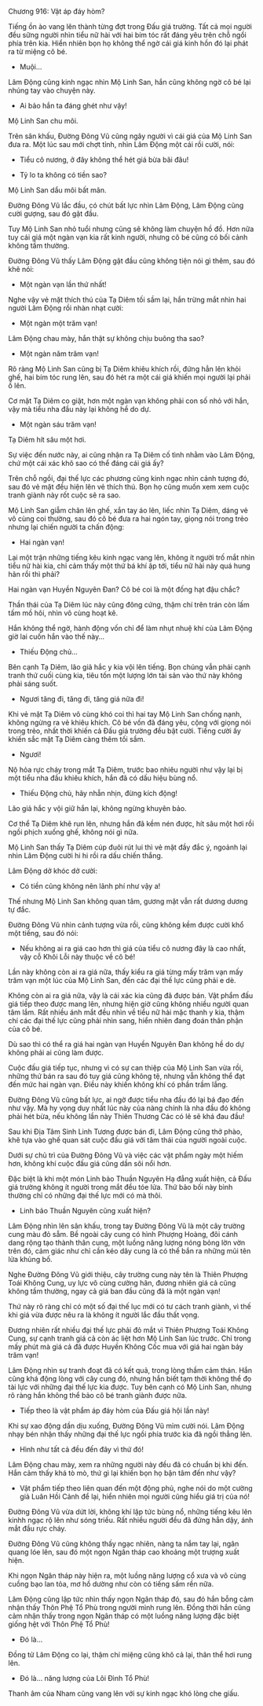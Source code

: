 




Chương 916: Vật áp đáy hòm?


Tiếng ồn ào vang lên thành từng đợt trong Đấu giá trường. Tất cả mọi người đều sững người nhìn tiểu nữ hài với hai bím tóc rất đáng yêu trên chỗ ngồi phía trên kia. Hiển nhiên bọn họ không thể ngờ cái giá kinh hồn đó lại phát ra từ miệng cô bé.

- Muội…

Lâm Động cũng kinh ngạc nhìn Mộ Linh San, hắn cũng không ngờ cô bé lại nhúng tay vào chuyện này.

- Ai bảo hắn ta đáng ghét như vậy!

Mộ Linh San chu môi.

Trên sân khấu, Đường Đông Vũ cũng ngây người vì cái giá của Mộ Linh San đưa ra. Một lúc sau mới chợt tỉnh, nhìn Lâm Động một cái rồi cười, nói:

- Tiểu cô nương, ở đây không thể hét giá bừa bãi đâu!

- Tỷ lo ta không có tiền sao?

Mộ Linh San dẩu môi bất mãn.

Đường Đông Vũ lắc đầu, có chút bất lực nhìn Lâm Động, Lâm Động cũng cười gượng, sau đó gật đầu.

Tuy Mộ Linh San nhỏ tuổi nhưng cũng sẽ không làm chuyện hồ đồ. Hơn nữa tuy cái giá một ngàn vạn kia rất kinh người, nhưng cô bé cũng có bối cảnh không tầm thường.

Đường Đông Vũ thấy Lâm Động gật đầu cũng không tiện nói gì thêm, sau đó khẽ nói:

- Một ngàn vạn lần thứ nhất!

Nghe vậy vẻ mặt thích thú của Tạ Diêm tối sầm lại, hắn trừng mắt nhìn hai người Lâm Động rồi nhàn nhạt cười:

- Một ngàn một trăm vạn!

Lâm Động chau mày, hắn thật sự không chịu buông tha sao?

- Một ngàn năm trăm vạn!

Rõ ràng Mộ Linh San cũng bị Tạ Diêm khiêu khích rồi, đứng hẳn lên khỏi ghế, hai bím tóc rung lên, sau đó hét ra một cái giá khiến mọi người lại phải ồ lên.

Cơ mặt Tạ Diêm co giật, hơn một ngàn vạn không phải con số nhỏ với hắn, vậy mà tiểu nha đầu này lại không hề do dự.

- Một ngàn sáu trăm vạn!

Tạ Diêm hít sâu một hơi.

Sự việc đến nước này, ai cũng nhận ra Tạ Diêm cố tình nhằm vào Lâm Động, chứ một cái xác khô sao có thể đáng cái giá ấy?

Trên chỗ ngồi, đại thế lực các phương cũng kinh ngạc nhìn cảnh tượng đó, sau đó vẻ mặt đều hiện lên vẻ thích thú. Bọn họ cũng muốn xem xem cuộc tranh giành này rốt cuộc sẽ ra sao.

Mộ Linh San giẫm chân lên ghế, xắn tay áo lên, liếc nhìn Tạ Diêm, dáng vẻ vô cùng coi thường, sau đó cô bé đưa ra hai ngón tay, giọng nói trong trẻo nhưng lại chiến người ta chấn động:

- Hai ngàn vạn!

Lại một trận những tiếng kêu kinh ngạc vang lên, không ít người trố mắt nhìn tiểu nữ hài kia, chỉ cảm thấy một thứ bá khí ập tới, tiểu nữ hài này quá hung hãn rồi thì phải?

Hai ngàn vạn Huyền Nguyên Đan? Cô bé coi là một đống hạt đậu chắc?

Thần thái của Tạ Diêm lúc này cũng đông cứng, thậm chí trên trán còn lấm tấm mồ hôi, nhìn vô cùng hoạt kê.

Hắn không thể ngờ, hành động vốn chỉ để làm nhụt nhuệ khí của Lâm Động giờ lai cuốn hắn vào thế này…

- Thiếu Động chủ…

Bên cạnh Tạ Diêm, lão giả hắc y kia vội lên tiếng. Bọn chúng vẫn phải cạnh tranh thứ cuối cùng kia, tiêu tốn một lượng lớn tài sản vào thứ này không phải sáng suốt.

- Ngươi tăng đi, tăng đi, tăng giá nữa đi!

Khi vẻ mặt Tạ Diêm vô cùng khó coi thì hai tay Mộ Linh San chống nạnh, không ngừng ra vẻ khiêu khích. Cô bé vốn đã đáng yêu, cộng với giọng nói trong trẻo, nhất thời khiến cả Đấu giá trường đều bật cười. Tiếng cười ấy khiến sắc mặt Tạ Diêm càng thêm tối sầm.

- Ngươi!

Nộ hỏa rực cháy trong mắt Tạ Diêm, trước bao nhiêu người như vậy lại bị một tiểu nha đầu khiêu khích, hắn đã có dấu hiệu bùng nổ.

- Thiếu Động chủ, hãy nhẫn nhịn, đừng kích động!

Lão giả hắc y vội giữ hắn lại, không ngừng khuyên bảo.

Cơ thể Tạ Diêm khẽ run lên, nhưng hắn đã kềm nén được, hít sâu một hơi rồi ngồi phịch xuống ghế, không nói gì nữa.

Mộ Linh San thấy Tạ Diêm cúp đuôi rút lui thì vẻ mặt đầy đắc ý, ngoảnh lại nhìn Lâm Động cười hi hi rồi ra dấu chiến thắng.

Lâm Động dở khóc dở cười:

- Có tiền cũng không nên lãnh phí như vậy a!

Thế nhưng Mộ Linh San không quan tâm, gương mặt vẫn rất dương dương tự đắc.

Đường Đông Vũ nhìn cảnh tượng vừa rồi, cũng không kềm được cười khổ một tiếng, sau đó nói:

- Nếu không ai ra giá cao hơn thì giá của tiểu cô nương đây là cao nhất, vậy cỗ Khôi Lỗi này thuộc về cô bé!

Lần này không còn ai ra giá nữa, thấy kiểu ra giá từng mấy trăm vạn mấy trăm vạn một lúc của Mộ Linh San, đến các đại thế lực cũng phải e dè.

Không còn ai ra giá nữa, vậy là cái xác kia cũng đã được bán. Vật phẩm đấu giá tiếp theo được mang lên, nhưng hiện giờ cũng không nhiều người quan tâm lắm. Rất nhiều ánh mắt đều nhìn về tiểu nữ hài mặc thanh y kia, thậm chí các đại thế lực cũng phải nhìn sang, hiển nhiên đang đoán thân phận của cô bé.

Dù sao thì có thể ra giá hai ngàn vạn Huyền Nguyên Đan không hề do dự không phải ai cũng làm được.

Cuộc đấu giá tiếp tục, nhưng vì có sự can thiệp của Mộ Linh San vừa rồi, những thứ bán ra sau đó tuy giá cũng không tệ, nhưng vẫn không thể đạt đến mức hai ngàn vạn. Điều này khiến không khí có phần trầm lắng.

Đường Đông Vũ cũng bất lực, ai ngờ được tiểu nha đầu đó lại bá đạo đến như vậy. Mà hy vọng duy nhất lúc này của nàng chính là nha đầu đó không phải hét bừa, nếu không lần này Thiên Thương Các có lẽ sẽ khá đau đầu!

Sau khi Địa Tâm Sinh Linh Tương được bán đi, Lâm Động cũng thở phào, khẽ tựa vào ghế quan sát cuộc đấu giá với tâm thái của người ngoài cuộc.

Dưới sự chủ trì của Đường Đông Vũ và việc các vật phẩm ngày một hiếm hơn, không khí cuộc đấu giá cũng dần sôi nổi hơn.

Đặc biệt là khi một món Linh bảo Thuần Nguyên Hạ đẳng xuất hiện, cả Đấu giá trường không ít người trong mắt đều tóe lửa. Thứ bảo bối này bình thường chỉ có những đại thế lực mới có mà thôi.

- Linh bảo Thuần Nguyên cũng xuất hiện?

Lâm Động nhìn lên sân khấu, trong tay Đường Đông Vũ là một cây trường cung màu đỏ sẫm. Bề ngoài cây cung có hình Phượng Hoàng, đôi cánh dang rộng tạo thành thân cung, một luồng năng lượng nóng bỏng lờn vờn trên đó, cảm giác như chỉ cần kéo dây cung là có thể bắn ra những mũi tên lửa khủng bố.

Nghe Đường Đông Vũ giới thiệu, cây trường cung này tên là Thiên Phượng Toái Không Cung, uy lực vô cùng cường hãn, đương nhiên giá cả cũng không tầm thường, ngay cả giá ban đầu cũng đã là một ngàn vạn!

Thứ này rõ ràng chỉ có một số đại thế lục mới có tư cách tranh giành, vì thế khi giá vừa được nêu ra là không ít người lắc đầu thất vọng.

Đương nhiên rất nhiều đại thế lực phải đỏ mắt vì Thiên Phượng Toái Không Cung, sự cạnh tranh giá cả còn ác liệt hơn Mộ Linh San lúc trước. Chỉ trong mấy phút mà giá cả đã được Huyền Không Cốc mua với giá hai ngàn bảy trăm vạn!

Lâm Động nhìn sự tranh đoạt đã có kết quả, trong lòng thầm cảm thán. Hắn cũng khá động lòng với cây cung đó, nhưng hắn biết tạm thời không thể đọ tài lực với những đại thế lực kia được. Tuy bên cạnh có Mộ Linh San, nhưng rõ ràng hắn không thể bảo cô bé tranh giành được nữa.

- Tiếp theo là vật phẩm áp đáy hòm của Đấu giá hội lần này!

Khi sự xao động dần dịu xuống, Đường Đông Vũ mỉm cười nói. Lâm Động nhạy bén nhận thấy những đại thế lực ngồi phía trước kia đã ngồi thẳng lên.

- Hình như tất cả đều đến đây vì thứ đó!

Lâm Động chau mày, xem ra những người này đều đã có chuẩn bị khi đến. Hắn cảm thấy khá tò mò, thứ gì lại khiến bọn họ bận tâm đến như vậy?

- Vật phẩm tiếp theo liên quan đến một động phủ, nghe nói do một cường giả Luân Hồi Cảnh để lại, hiển nhiên mọi người cũng hiểu giá trị của nó!

Đường Đông Vũ vừa dứt lời, không khí lập tức bùng nổ, những tiếng kêu lên kinhh ngạc rộ lên như sóng triều. Rất nhiều người đều đã đứng hẳn dậy, ánh mắt đầu rực cháy.

Đường Đông Vũ cũng không thấy ngạc nhiên, nàng ta nắm tay lại, ngân quang lóe lên, sau đó một ngọn Ngân tháp cao khoảng một trượng xuất hiện.

Khi ngọn Ngân tháp này hiện ra, một luồng năng lượng cổ xưa và vô cùng cuồng bạo lan tỏa, mơ hồ dường như còn có tiếng sấm rền nữa.

Lâm Động cũng lập tức nhìn thấy ngọn Ngân tháp đó, sau đó hắn bỗng cảm nhận thấy Thôn Phệ Tổ Phù trong người mình rung lên. Đồng thời hắn cũng cảm nhận thấy trong ngọn Ngân tháp có một luồng năng lượng đặc biệt giống hệt với Thôn Phệ Tổ Phù!

- Đó là…

Đồng tử Lâm Động co lại, thậm chí miệng cũng khô cả lại, thân thể hơi rung lên.

- Đó là… năng lượng của Lôi Đình Tổ Phù!

Thanh âm của Nham cũng vang lên với sự kinh ngạc khó lòng che giấu.




